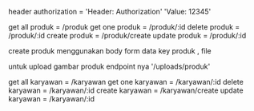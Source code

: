 
header authorization = 'Header: Authorization' 'Value: 12345'

get all produk = /produk
get one produk = /produk/:id
delete produk = /produk/:id
create produk = /produk/create
update produk = /produk/:id

create produk menggunakan body form data
key produk , file

untuk upload gambar produk endpoint nya '/uploads/produk'

get all karyawan = /karyawan
get one karyawan = /karyawan/:id
delete karyawan = /karyawan/:id
create karyawan = /karyawan/create
update karyawan = /karyawan/:id